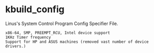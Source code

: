 # kbuild_config

Linus's System Control Program Config Specifier File.

    x86-64, SMP, PREEMPT_RCU, Intel device support
    1KHz Timer frequency
    Support for HP and ASUS machines (removed vast number of device drivers.)

